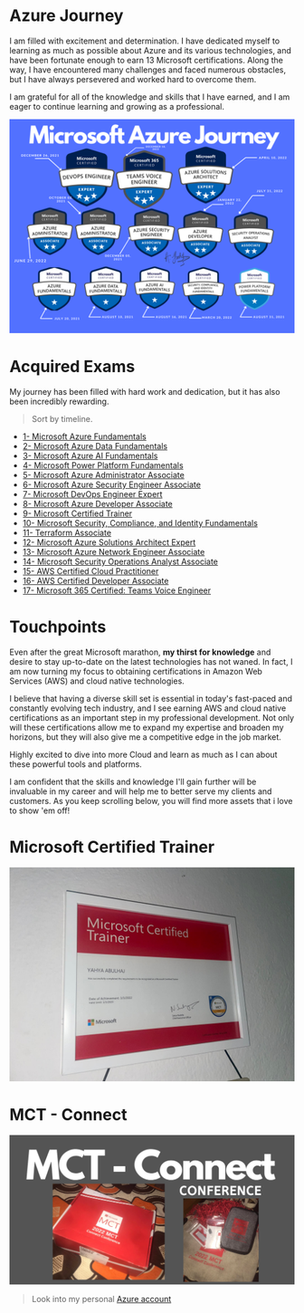 # Azure Journey

I am filled with excitement and determination. I have dedicated myself to learning as much as possible about Azure and its various technologies, and have been fortunate enough to earn 13 Microsoft certifications. Along the way, I have encountered many challenges and faced numerous obstacles, but I have always persevered and worked hard to overcome them. 


I am grateful for all of the knowledge and skills that I have earned, and I am eager to continue learning and growing as a professional.

<img src="updateJourney.png">


# Acquired Exams
My journey has been filled with hard work and dedication, but it has also been incredibly rewarding.


> Sort by timeline.
- [1- Microsoft Azure Fundamentals](1°AZ-900.pdf)
- [2- Microsoft Azure Data Fundamentals ](2°DP-900.pdf)
- [3- Microsoft Azure AI Fundamentals ](3°AI-900.pdf)
- [4- Microsoft Power Platform Fundamentals ](4°PL-900.pdf)
- [5- Microsoft Azure Administrator Associate](5°AZ-104.pdf)
- [6- Microsoft Azure Security Engineer Associate](6°AZ-500.pdf)
- [7- Microsoft DevOps Engineer Expert](7°AZ-400.pdf)
- [8- Microsoft Azure Developer Associate](8°AZ-204.pdf)
- [9- Microsoft Certified Trainer](MCT.pdf)
- [10- Microsoft Security, Compliance, and Identity Fundamentals](9°SC-900.pdf)
- [11- Terraform Associate ](10°Terraform.pdf)
- [12- Microsoft Azure Solutions Architect Expert](11°AZ-305.pdf)
- [13- Microsoft Azure Network Engineer Associate ](12°AZ-700.pdf)
- [14- Microsoft Security Operations Analyst Associate](13°SC-200.pdf)
- [15- AWS Certified Cloud Practitioner ](14°%20AWS%20Certified%20Cloud%20Practitioner%20certificate.pdf)
- [16- AWS Certified Developer Associate ](16-AWSCertifiedDeveloper-Associatecertificate.pdf)
- [17- Microsoft 365 Certified: Teams Voice Engineer](https://www.credly.com/badges/5286d46b-9e42-4cc3-8fbb-4329b8d813f3)

# Touchpoints
Even after the great Microsoft marathon, **my thirst for knowledge** and desire to stay up-to-date on the latest technologies has not waned. In fact, I am now turning my focus to obtaining certifications in Amazon Web Services (AWS) and cloud native technologies.

I believe that having a diverse skill set is essential in today's fast-paced and constantly evolving tech industry, and I see earning AWS and cloud native certifications as an important step in my professional development. Not only will these certifications allow me to expand my expertise and broaden my horizons, but they will also give me a competitive edge in the job market.

Highly excited to dive into more Cloud and learn as much as I can about these powerful tools and platforms. 

I am confident that the skills and knowledge I'll gain further will be invaluable in my career and will help me to better serve my clients and customers. As you keep scrolling below, you will find more assets that i love to show 'em off!

# Microsoft Certified Trainer 
<img src="ondawall.jpg" alt="i'll look for it in the phone">

# MCT - Connect
<img src="Connect.png">

> Look into my personal [Azure account](https://az-dash.yahya-abulhaj.dev/)
